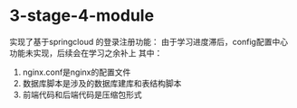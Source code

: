 # 3-stage-4-module
实现了基于springcloud 的登录注册功能：
由于学习进度滞后，config配置中心功能未实现，后续会在学习之余补上
其中：
1. nginx.conf是nginx的配置文件
2. 数据库脚本是涉及的数据库建库和表结构脚本
3. 前端代码和后端代码是压缩包形式
